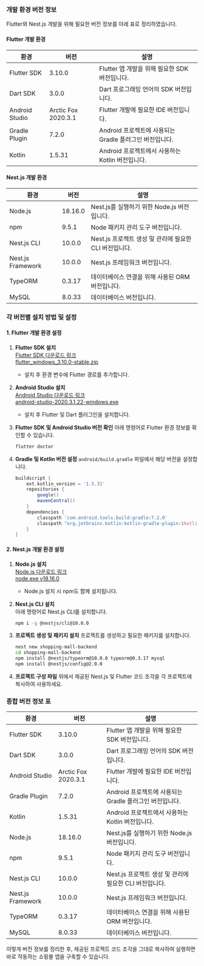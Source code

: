 ### 개발 환경 버전 정보
Flutter와 Nest.js 개발을 위해 필요한 버전 정보를 아래 표로 정리하였습니다.

#### Flutter 개발 환경
| **환경**             | **버전**            | **설명**                                             |
|----------------------|---------------------|-----------------------------------------------------|
| Flutter SDK         | 3.10.0              | Flutter 앱 개발을 위해 필요한 SDK 버전입니다.         |
| Dart SDK            | 3.0.0               | Dart 프로그래밍 언어의 SDK 버전입니다.               |
| Android Studio      | Arctic Fox 2020.3.1 | Flutter 개발에 필요한 IDE 버전입니다.                |
| Gradle Plugin       | 7.2.0               | Android 프로젝트에 사용되는 Gradle 플러그인 버전입니다.|
| Kotlin              | 1.5.31              | Android 프로젝트에서 사용하는 Kotlin 버전입니다.      |

#### Nest.js 개발 환경
| **환경**             | **버전**            | **설명**                                             |
|----------------------|---------------------|-----------------------------------------------------|
| Node.js             | 18.16.0             | Nest.js를 실행하기 위한 Node.js 버전입니다.            |
| npm                 | 9.5.1               | Node 패키지 관리 도구 버전입니다.                     |
| Nest.js CLI         | 10.0.0              | Nest.js 프로젝트 생성 및 관리에 필요한 CLI 버전입니다. |
| Nest.js Framework   | 10.0.0              | Nest.js 프레임워크 버전입니다.                        |
| TypeORM             | 0.3.17              | 데이터베이스 연결을 위해 사용된 ORM 버전입니다.        |
| MySQL               | 8.0.33              | 데이터베이스 버전입니다.                             |

### 각 버전별 설치 방법 및 설정

#### 1. Flutter 개발 환경 설정
1. **Flutter SDK 설치**  
   [Flutter SDK 다운로드 링크](https://docs.flutter.dev/get-started/install)  
   [flutter_windows_3.10.0-stable.zip](https://storage.googleapis.com/flutter_infra_release/releases/stable/windows/flutter_windows_3.10.0-stable.zip)
   - 설치 후 환경 변수에 Flutter 경로를 추가합니다.

3. **Android Studio 설치**  
   [Android Studio 다운로드 링크](https://developer.android.com/studio)  
   [android-studio-2020.3.1.22-windows.exe](https://redirector.gvt1.com/edgedl/android/studio/install/2020.3.1.22/android-studio-2020.3.1.22-windows.exe)
   - 설치 후 Flutter 및 Dart 플러그인을 설치합니다.

5. **Flutter SDK 및 Android Studio 버전 확인**
   아래 명령어로 Flutter 환경 정보를 확인할 수 있습니다.
   ```bash
   flutter doctor
   ```

6. **Gradle 및 Kotlin 버전 설정**
   `android/build.gradle` 파일에서 해당 버전을 설정합니다.
   ```gradle
   buildscript {
       ext.kotlin_version = '1.5.31'
       repositories {
           google()
           mavenCentral()
       }
       dependencies {
           classpath 'com.android.tools.build:gradle:7.2.0'
           classpath "org.jetbrains.kotlin:kotlin-gradle-plugin:$kotlin_version"
       }
   }
   ```

#### 2. Nest.js 개발 환경 설정
1. **Node.js 설치**  
   [Node.js 다운로드 링크](https://nodejs.org/dist/v18.16.0/)  
   [node.exe v18.16.0](https://nodejs.org/dist/v18.16.0/win-x64/node.exe)
   - Node.js 설치 시 npm도 함께 설치됩니다.

3. **Nest.js CLI 설치**  
   아래 명령어로 Nest.js CLI를 설치합니다.
   ```bash
   npm i -g @nestjs/cli@10.0.0
   ```

4. **프로젝트 생성 및 패키지 설치**
   프로젝트를 생성하고 필요한 패키지를 설치합니다.
   ```bash
   nest new shopping-mall-backend
   cd shopping-mall-backend
   npm install @nestjs/typeorm@10.0.0 typeorm@0.3.17 mysql
   npm install @nestjs/config@2.0.0
   ```

5. **프로젝트 구성 파일**
   위에서 제공된 Nest.js 및 Flutter 코드 조각을 각 프로젝트에 복사하여 사용하세요.

### 종합 버전 정보 표
| **환경**             | **버전**            | **설명**                                             |
|----------------------|---------------------|-----------------------------------------------------|
| Flutter SDK         | 3.10.0              | Flutter 앱 개발을 위해 필요한 SDK 버전입니다.         |
| Dart SDK            | 3.0.0               | Dart 프로그래밍 언어의 SDK 버전입니다.               |
| Android Studio      | Arctic Fox 2020.3.1 | Flutter 개발에 필요한 IDE 버전입니다.                |
| Gradle Plugin       | 7.2.0               | Android 프로젝트에 사용되는 Gradle 플러그인 버전입니다.|
| Kotlin              | 1.5.31              | Android 프로젝트에서 사용하는 Kotlin 버전입니다.      |
| Node.js             | 18.16.0             | Nest.js를 실행하기 위한 Node.js 버전입니다.            |
| npm                 | 9.5.1               | Node 패키지 관리 도구 버전입니다.                     |
| Nest.js CLI         | 10.0.0              | Nest.js 프로젝트 생성 및 관리에 필요한 CLI 버전입니다. |
| Nest.js Framework   | 10.0.0              | Nest.js 프레임워크 버전입니다.                        |
| TypeORM             | 0.3.17              | 데이터베이스 연결을 위해 사용된 ORM 버전입니다.        |
| MySQL               | 8.0.33              | 데이터베이스 버전입니다.                             |

이렇게 버전 정보를 정리한 후, 제공된 프로젝트 코드 조각을 그대로 복사하여 실행하면 바로 작동하는 쇼핑몰 앱을 구축할 수 있습니다.
